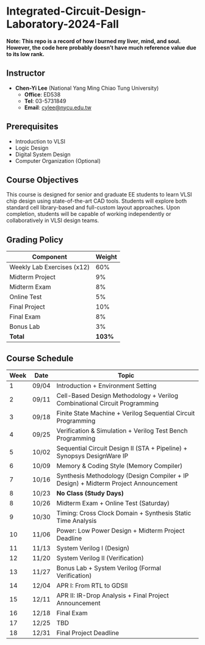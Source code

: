 # Integrated-Circuit-Design-Laboratory-2024-Fall

**Note: 
This repo is a record of how I burned my liver, mind, and soul. 
However, the code here probably doesn’t have much reference value due to its low rank.**

## Instructor

- **Chen-Yi Lee** (National Yang Ming Chiao Tung University)  
  - **Office**: ED538  
  - **Tel**: 03-5731849  
  - **Email**: [cylee@nycu.edu.tw](mailto:cylee@nycu.edu.tw)  

## Prerequisites

- Introduction to VLSI  
- Logic Design  
- Digital System Design  
- Computer Organization (Optional)  

## Course Objectives

This course is designed for senior and graduate EE students to learn VLSI chip design using state-of-the-art CAD tools. Students will explore both standard cell library-based and full-custom layout approaches. Upon completion, students will be capable of working independently or collaboratively in VLSI design teams.

## Grading Policy

| Component | Weight |
|-----------|--------|
| Weekly Lab Exercises (x12) | 60% |
| Midterm Project | 9% |
| Midterm Exam | 8% |
| Online Test | 5% |
| Final Project | 10% |
| Final Exam | 8% |
| Bonus Lab | 3% |
| **Total** | **103%** |

## Course Schedule

| Week | Date | Topic |
|------|------|-------|
| 1 | 09/04 | Introduction + Environment Setting | 
| 2 | 09/11 | Cell-Based Design Methodology + Verilog Combinational Circuit Programming | 
| 3 | 09/18 | Finite State Machine + Verilog Sequential Circuit Programming | 
| 4 | 09/25 | Verification & Simulation + Verilog Test Bench Programming |
| 5 | 10/02 | Sequential Circuit Design II (STA + Pipeline) + Synopsys DesignWare IP | 
| 6 | 10/09 | Memory & Coding Style (Memory Compiler) | 
| 7 | 10/16 | Synthesis Methodology (Design Compiler + IP Design) + Midterm Project Announcement | 
| 8 | 10/23 | **No Class (Study Days)** | 
| 8 | 10/26 | Midterm Exam + Online Test (Saturday) |
| 9 | 10/30 | Timing: Cross Clock Domain + Synthesis Static Time Analysis | 
| 10 | 11/06 | Power: Low Power Design + Midterm Project Deadline |
| 11 | 11/13 | System Verilog I (Design) | 
| 12 | 11/20 | System Verilog II (Verification) | 
| 13 | 11/27 | Bonus Lab + System Verilog (Formal Verification) | 
| 14 | 12/04 | APR I: From RTL to GDSII | 
| 15 | 12/11 | APR II: IR-Drop Analysis + Final Project Announcement | 
| 16 | 12/18 | Final Exam | 
| 17 | 12/25 | TBD | 
| 18 | 12/31 | Final Project Deadline | 蔡睿煌 |


